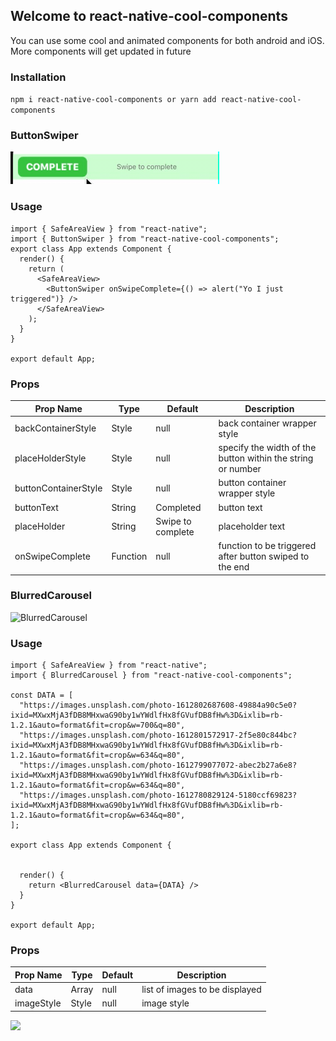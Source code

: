 ## Welcome to react-native-cool-components

You can use some cool and animated components for both android and iOS. More components will get updated in future

### Installation

`npm i react-native-cool-components or yarn add react-native-cool-components`

### ButtonSwiper

![ButtonSwiper](/images/buttonSwiper.gif)

### Usage

```JSX import React, { Component } from "react";
import { SafeAreaView } from "react-native";
import { ButtonSwiper } from "react-native-cool-components";
export class App extends Component {
  render() {
    return (
      <SafeAreaView>
        <ButtonSwiper onSwipeComplete={() => alert("Yo I just triggered")} />
      </SafeAreaView>
    );
  }
}

export default App;
```

### Props

| Prop Name            | Type     | Default           | Description                                                 |
| -------------------- | -------- | ----------------- | ----------------------------------------------------------- |
| backContainerStyle   | Style    | null              | back container wrapper style                                |
| placeHolderStyle     | Style    | null              | specify the width of the button within the string or number |
| buttonContainerStyle | Style    | null              | button container wrapper style                              |
| buttonText           | String   | Completed         | button text                                                 |
| placeHolder          | String   | Swipe to complete | placeholder text                                            |
| onSwipeComplete      | Function | null              | function to be triggered after button swiped to the end     |

### BlurredCarousel

![BlurredCarousel](/images/BlurredCarousel.gif)

### Usage

```JSX import React, { Component } from "react";
import { SafeAreaView } from "react-native";
import { BlurredCarousel } from "react-native-cool-components";

const DATA = [
  "https://images.unsplash.com/photo-1612802687608-49884a90c5e0?ixid=MXwxMjA3fDB8MHxwaG90by1wYWdlfHx8fGVufDB8fHw%3D&ixlib=rb-1.2.1&auto=format&fit=crop&w=700&q=80",
  "https://images.unsplash.com/photo-1612801572917-2f5e80c844bc?ixid=MXwxMjA3fDB8MHxwaG90by1wYWdlfHx8fGVufDB8fHw%3D&ixlib=rb-1.2.1&auto=format&fit=crop&w=634&q=80",
  "https://images.unsplash.com/photo-1612799077072-abec2b27a6e8?ixid=MXwxMjA3fDB8MHxwaG90by1wYWdlfHx8fGVufDB8fHw%3D&ixlib=rb-1.2.1&auto=format&fit=crop&w=634&q=80",
  "https://images.unsplash.com/photo-1612780829124-5180ccf69823?ixid=MXwxMjA3fDB8MHxwaG90by1wYWdlfHx8fGVufDB8fHw%3D&ixlib=rb-1.2.1&auto=format&fit=crop&w=634&q=80",
];

export class App extends Component {


  render() {
    return <BlurredCarousel data={DATA} />
  }
}

export default App;
```

### Props

| Prop Name  | Type  | Default | Description                    |
| ---------- | ----- | ------- | ------------------------------ |
| data       | Array | null    | list of images to be displayed |
| imageStyle | Style | null    | image style                    |




<a href="https://www.buymeacoffee.com/devsonuyadav"><img src="https://img.buymeacoffee.com/button-api/?text=Buy me a coffee&emoji=&slug=devsonuyadav&button_colour=FFDD00&font_colour=000000&font_family=Cookie&outline_colour=000000&coffee_colour=ffffff"></a>
